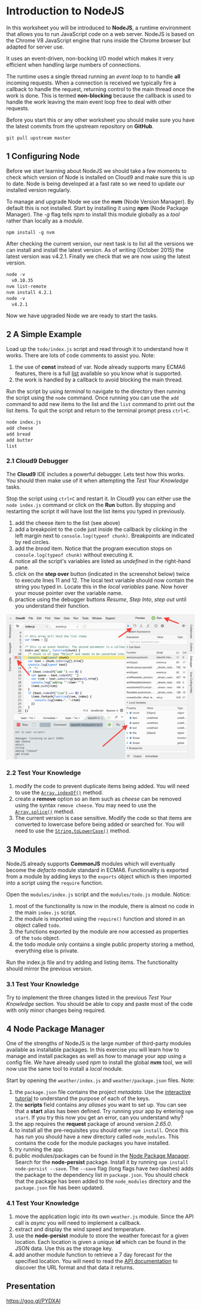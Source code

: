 
# Introduction to NodeJS

In this worksheet you will be introduced to **NodeJS**, a runtime environment that allows you to run JavaScript code on a web server. NodeJS is based on the Chrome V8 JavaScript engine that runs inside the Chrome browser but adapted for server use.

It uses an event-driven, non-bocking I/O model which makes it very efficient when handling large numbers of connections.

The runtime uses a single thread running an *event loop* to to handle **all** incoming requests. When a connection is received we typically fire a callback to handle the request, returning control to the main thread once the work is done. This is termed **non-blocking** because the callback is used to handle the work leaving the main event loop free to deal with other requests.

Before you start this or any other worksheet you should make sure you have the latest commits from the upstream repository on **GitHub**.
```
git pull upstream master
```

## 1 Configuring Node

Before we start learning about NodeJS we should take a few moments to check which version of Node is installed on Cloud9 and make sure this is up to date. Node is being developed at a fast rate so we need to update our installed version regularly.

To manage and upgrade Node we use the **nvm**  (Node Version Manager). By default this is not installed. Start by installing it using **npm** (Node Package Manager). The _-g_ flag tells npm to install this module globally as a _tool_ rather than locally as a _module_.
```
npm install -g nvm
```
After checking the current version, our next task is to list all the versions we can install and install the latest version. As of writing (October 2015) the latest version was v4.2.1. Finally we check that we are now using the latest version.
```
node -v
  v0.10.35
nvm list-remote
nvm install 4.2.1
node -v
  v4.2.1
```
Now we have upgraded Node we are ready to start the tasks.

## 2 A Simple Example

Load up the `todo/index.js` script and read through it to understand how it works. There are lots of code comments to assist you. Note:
1. the use of **const** instead of var. Node already supports many ECMA6 features, there is a full [list](https://nodejs.org/en/docs/es6/) available so you know what is supported.
2. the work is handled by a callback to avoid blocking the main thread.

Run the script by using *terminal* to navigate to the directory then running the script using the `node` command. Once running you can use the `add` command to add new items to the list and the `list` command to print out the list items. To quit the script and return to the terminal prompt press `ctrl+C`.
```
node index.js
add cheese
add bread
add butter
list
```
### 2.1 Cloud9 Debugger

The **Cloud9** IDE includes a powerful debugger. Lets test how this works. You should then make use of it when attempting the *Test Your Knowledge* tasks.

Stop the script using `ctrl+C` and restart it. In Cloud9 you can either use the `node index.js` command or click on the **Run** button. By stopping and restarting the script it will have lost the list items you typed in previously.

1. add the cheese item to the list (see above)
2. add a breakpoint to the code just inside the callback by clicking in the left margin next to `console.log(typeof chunk)`. Breakpoints are indicated by red circles.
3. add the *bread* item. Notice that the program execution stops on `console.log(typeof chunk)` without executing it.
4. notice all the script's variables are listed as *undefined* in the right-hand pane.
5. click on the **step over** button (indicated in the screenshot below) twice to execute lines 11 and 12. The local text variable should now contain the string you typed in. Locate this in the *local variables* pane. Now hover your mouse pointer over the variable name.
6. practice using the debugger buttons *Resume*, *Step Into*, *step out* until you understand their function.

![Cloud9 Debugger](images/node_debugger.png)

### 2.2 Test Your Knowledge

1. modify the code to prevent duplicate items being added. You will need to use the [`Array.indexOf()`](https://developer.mozilla.org/en/docs/Web/JavaScript/Reference/Global_Objects/Array/indexOf) method.
2. create a **remove** option so an item such as *cheese* can be removed using the syntax `remove cheese`. You may need to use the [`Array.splice()`](https://developer.mozilla.org/en/docs/Web/JavaScript/Reference/Global_Objects/Array/splice) method.
3. The current version is case sensitive. Modify the code so that items are converted to lowercase before being added or searched for. You will need to use the [`String.toLowerCase()`](https://developer.mozilla.org/en/docs/Web/JavaScript/Reference/Global_Objects/String/toLowerCase) method.

## 3 Modules

NodeJS already supports **CommonJS** modules which will eventually become the *defacto* module standard in ECMA6. Functionality is exported from a module by adding keys to the `exports` object which is then imported into a script using the `require` function.

Open the `modules/index.js` script and the `modules/todo.js` module. Notice:
1. most of the functionality is now in the module, there is almost no code in the main `index.js` script.
2. the module is imported using the `require()` function and stored in an object called `todo`.
3. the functions exported by the module are now accessed as properties of the `todo` object.
4. the todo module only contains a single public property storing a method, everything else is private.

Run the index.js file and try adding and listing items. The functionality should mirror the previous version.

### 3.1 Test Your Knowledge

Try to implement the three changes listed in the previous *Test Your Knowledge* section. You should be able to copy and paste most of the code with only minor changes being required.

## 4 Node Package Manager

One of the strengths of NodeJS is the large number of third-party modules available as installable packages. In this exercise you will learn how to manage and install packages as well as how to manage your app using a config file. We have already used _npm_ to install the global **nvm** tool, we will now use the same tool to install a _local_ module.

Start by opening the `weather/index.js` and `weather/package.json` files. Note:

1. the `package.json` file contains the project *metadata*. Use the [interactive tutorial](http://browsenpm.org/package.json) to understand the purpose of each of the keys.
2. the **scripts** field contains any *aliases* you want to set up. You can see that a **start** alias has been defined. Try running your app by entering `npm start`. If you try this now you get an error, can you understand why?
3. the app requires the **request** package of around version *2.65.0*.
4. to install all the pre-requisites you should enter `npm install`. Once this has run you should have a new directory called `node_modules`. This contains the code for the module packages you have installed.
5. try running the app.
6. public modules/packages can be found in the [Node Package Manager](https://www.npmjs.com). Search for the **node-persist** package. Install it by running `npm install node-persist --save`. The `--save` flag (long flags have _two_ dashes) adds the package to the dependency list in `package.json`. You should check that the package has been added to the `node_modules` directory and the `package.json` file has been updated.

### 4.1 Test Your Knowledge

1. move the application logic into its own `weather.js` module. Since the API call is *async* you will need to implement a callback.
2. extract and display the wind speed and temperature.
3. use the **node-persist** module to store the weather forecast for a given location. Each location is given a unique **id** which can be found in the JSON data. Use this as the storage key.
4. add another module function to retrieve a 7 day forecast for the specified location. You will need to read the [API documentation](http://openweathermap.org/forecast16) to discover the URL format and that data it returns.

## Presentation

https://goo.gl/PYDXAI
